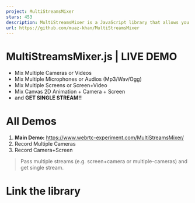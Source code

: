 ```yaml
---
project: MultiStreamsMixer
stars: 453
description: MultiStreamsMixer is a JavaScript library that allows you pass multiple streams (e.g. screen+camera or multiple-cameras) and get single stream.
url: https://github.com/muaz-khan/MultiStreamsMixer
---
```


MultiStreamsMixer.js | LIVE DEMO
================================

-   Mix Multiple Cameras or Videos
-   Mix Multiple Microphones or Audios (Mp3/Wav/Ogg)
-   Mix Multiple Screens or Screen+Video
-   Mix Canvas 2D Animation + Camera + Screen
-   and **GET SINGLE STREAM!!**

All Demos
=========

1.  **Main Demo:** https://www.webrtc-experiment.com/MultiStreamsMixer/
2.  Record Multiple Cameras
3.  Record Camera+Screen

> Pass multiple streams (e.g. screen+camera or multiple-cameras) and get single stream.

Link the library
================

<script src\="https://www.webrtc-experiment.com/MultiStreamsMixer.js"\></script\>

Or link specific build:

-   https://github.com/muaz-khan/MultiStreamsMixer/releases

Or install using NPM:

npm install multistreamsmixer

And import/require:

const MultiStreamsMixer \= require('multistreamsmixer');
import MultiStreamsMixer from 'multistreamsmixer';

How to mix audios?
==================

const audioMixer \= new MultiStreamsMixer(\[microphone1, microphone2\]);

// record using MediaRecorder API
const recorder \= new MediaRecorder(audioMixer.getMixedStream());

// or share using WebRTC
rtcPeerConnection.addStream(audioMixer.getMixedStream());

How to mix screen+camera?
=========================

screenStream.fullcanvas \= true;
screenStream.width \= screen.width; // or 3840
screenStream.height \= screen.height; // or 2160 

cameraStream.width \= parseInt((20 / 100) \* screenStream.width);
cameraStream.height \= parseInt((20 / 100) \* screenStream.height);
cameraStream.top \= screenStream.height \- cameraStream.height;
cameraStream.left \= screenStream.width \- cameraStream.width;

const mixer \= new MultiStreamsMixer(\[screenStream, cameraStream\]);

rtcPeerConnection.addStream(mixer.getMixedStream());

mixer.frameInterval \= 1;
mixer.startDrawingFrames();

btnStopStreams.onclick \= function() {
    mixer.releaseStreams();
};

btnAppendNewStreams.onclick \= function() {
    mixer.appendStreams(\[anotherStream\]);
};

btnStopScreenSharing.onclick \= function() {
    // replace all old streams with this one
    // it will replace only video tracks
    mixer.resetVideoStreams(\[cameraStreamOnly\]);
};

How to mix multiple cameras?
============================

const mixer \= new MultiStreamsMixer(\[camera1, camera2\]);

rtcPeerConnection.addStream(mixer.getMixedStream());

mixer.frameInterval \= 1;
mixer.startDrawingFrames();

API
===

1.  `getMixedStream`: (function) returns mixed MediaStream object
2.  `frameInterval`: (property) allows you set frame interval
3.  `startDrawingFrames`: (function) start mixing video streams
4.  `resetVideoStreams`: (function) replace all existing video streams with new ones
5.  `releaseStreams`: (function) stop mixing streams
6.  `appendStreams`: (function) append extra/new streams (anytime)

TypeScript / Angular
====================

import { MultiStreamsMixer } from 'yourPath/MultiStreamsMixer';
let mixer \= new MultiStreamsMixer(\[stream1,stream2\]);
mixer.appendStreams(stream3);
let mixed \= mixer.getMixedStream();

P.S: pollyfills are removed (except for `AudioContext`) use adapter instead.

Access `<canvas>` or `<video>` using `querySelector`
====================================================

var canvas \= document.querySelector('canvas.multi-streams-mixer');
var videos \= document.querySelectorAll('video.multi-streams-mixer');

canvas.style.opacity \= .1;

API
===

// default elementClass is "multi-streams-mixer"
var instance \= new MultiStreamsMixer(arrayOfMediaStreams, elementClass);

MultiStreamsMixer.prototype \= {
	// get readonly MediaStream
	getMixedStream: function() {},

	// add more streams
	appendStreams: function(arrayOfMediaStreams) {},

	// replace with set of your own streams
	resetVideoStreams: function(arrayOfMediaStreams) {},

	// clear all the data
	clearRecordedData: function() {}
};

License
-------

MultiStreamsMixer.js is released under MIT licence . Copyright (c) Muaz Khan.
